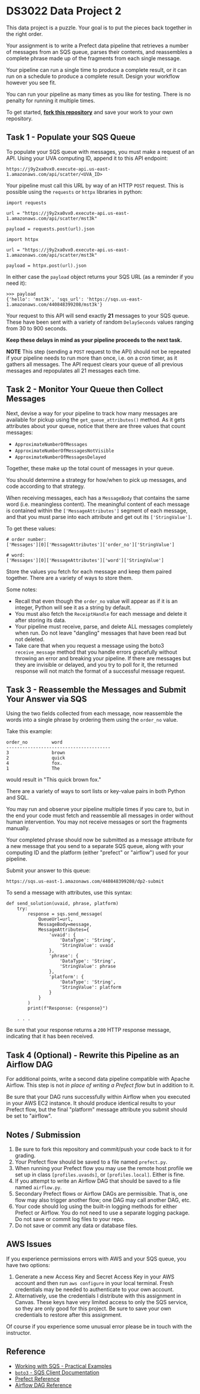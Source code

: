 # DS3022 Data Project 2

This data project is a puzzle. Your goal is to put the pieces back together in the right order.

Your assignment is to write a Prefect data pipeline that retrieves a number of messages from an SQS queue, parses their contents, and reassembles a complete phrase made up of the fragments from each single message.

Your pipeline can run a single time to produce a complete result, or it can run on a schedule to produce a complete result. Design your workflow however you see fit.

You can run your pipeline as many times as you like for testing. There is no penalty for running it multiple times.

To get started, [**fork this repository**](https://github.com/uvasds-systems/ds3022-data-project-2/fork) and save your work to your own repository.

## Task 1 - Populate your SQS Queue

To populate your SQS queue with messages, you must make a request of an API. Using your UVA computing ID, append it to this API endpoint:

```
https://j9y2xa0vx0.execute-api.us-east-1.amazonaws.com/api/scatter/<UVA_ID>
```

Your pipeline must call this URL by way of an HTTP `POST` request. This is possible using the `requests` or `httpx` libraries in python:

```
import requests

url = "https://j9y2xa0vx0.execute-api.us-east-1.amazonaws.com/api/scatter/mst3k"

payload = requests.post(url).json
```

```
import httpx

url = "https://j9y2xa0vx0.execute-api.us-east-1.amazonaws.com/api/scatter/mst3k"

payload = httpx.post(url).json
```

In either case the `payload` object returns your SQS URL (as a reminder if you need it):

```
>>> payload
{'hello': 'mst3k', 'sqs_url': 'https://sqs.us-east-1.amazonaws.com/440848399208/mst3k'}
```

Your request to this API will send exactly **21** messages to your SQS queue. These have been sent with a variety of random `DelaySeconds` values ranging from 30 to 900 seconds.

**Keep these delays in mind as your pipeline proceeds to the next task.**

**NOTE** This step (sending a `POST` request to the API) should not be repeated if your pipeline needs to run more than once, i.e. on a cron timer, as it gathers all messages. The API request clears your queue of all previous messages and repopulates all 21 messages each time.

## Task 2 - Monitor Your Queue then Collect Messages

Next, devise a way for your pipeline to track how many messages are available for pickup using the `get_queue_attributes()` method. As it gets attributes about your queue, notice that there are three values that count messages:

- `ApproximateNumberOfMessages`
- `ApproximateNumberOfMessagesNotVisible`
- `ApproximateNumberOfMessagesDelayed`

Together, these make up the total count of messages in your queue.

You should determine a strategy for how/when to pick up messages, and code according to that strategy.

When receiving messages, each has a `MessageBody` that contains the same word (i.e. meaningless content). The meaningful content of each message is contained within the `['MessageAttributes']` segment of each message, and that you must parse into each attribute and get out its `['StringValue']`.

To get these values:

```
# order number:
['Messages'][0]['MessageAttributes']['order_no']['StringValue']

# word:
['Messages'][0]['MessageAttributes']['word']['StringValue']
```

Store the values you fetch for each message and keep them paired together. There are a variety of ways to store them.

Some notes:

- Recall that even though the `order_no` value will appear as if it is an integer, Python will see it as a string by default.
- You must also fetch the `ReceiptHandle` for each message and delete it after storing its data.
- Your pipeline must receive, parse, and delete ALL messages completely when run. Do not leave "dangling" messages that have been read but not deleted.
- Take care that when you request a message using the boto3 `receive_message` method that you handle errors gracefully without throwing an error and breaking your pipeline. If there are messages but they are invisible or delayed, and you try to poll for it, the returned response will not match the format of a successful message request.

## Task 3 - Reassemble the Messages and Submit Your Answer via SQS

Using the two fields collected from each message, now reassemble the words into a single phrase by ordering them using the `order_no` value.

Take this example:

```
order_no         word
---------------------------------------
3                brown
2                quick
4                fox.
1                The
```

would result in "This quick brown fox."

There are a variety of ways to sort lists or key-value pairs in both Python and SQL.

You may run and observe your pipeline multiple times if you care to, but in the end your code must fetch and reassemble all messages in order without human intervention. You may not receive messages or sort the fragments manually.

Your completed phrase should now be submitted as a message attribute for a new message that you send to a separate SQS queue, along with your computing ID and the platform (either "prefect" or "airflow") used for your pipeline.

Submit your answer to this queue:
```
https://sqs.us-east-1.amazonaws.com/440848399208/dp2-submit
```

To send a message with attributes, use this syntax:

```
def send_solution(uvaid, phrase, platform)
    try:
        response = sqs.send_message(
            QueueUrl=url,
            MessageBody=message,
            MessageAttributes={
                'uvaid': {
                    'DataType': 'String',
                    'StringValue': uvaid
                },
                'phrase': {
                    'DataType': 'String',
                    'StringValue': phrase
                },
                'platform': {
                    'DataType': 'String',
                    'StringValue': platform
                }
            }
        )
        print(f"Response: {response}")

    . . .
```
Be sure that your response returns a `200` HTTP response message, indicating that it has been received.

## Task 4 (Optional) - Rewrite this Pipeline as an Airflow DAG

For additional points, write a second data pipeline compatible with Apache Airflow. This step is not *in place of writing a Prefect flow* but in addition to it.

Be sure that your DAG runs successfully within Airflow when you executed in your AWS EC2 instance. It should produce identical results to your Prefect flow, but the final "platform" message attribute you submit should be set to "airflow".

## Notes / Submission

1. Be sure to fork this repository and commit/push your code back to it for grading.
2. Your Prefect flow should be saved to a file named `prefect.py`.
3. When running your Prefect flow you may use the remote host profile we set up in class `[profiles.uvasds]`, or  `[profiles.local]`. Either is fine.
4. If you attempt to write an Airflow DAG that should be saved to a file named `airflow.py`.
5. Secondary Prefect flows or Airflow DAGs are permissible. That is, one flow may also trigger another flow; one DAG may call another DAG, etc.
6. Your code should log using the built-in logging methods for either Prefect or Airflow. You do not need to use a separate logging package. Do not save or commit log files to your repo.
7. Do not save or commit any data or database files.

## AWS Issues

If you experience permissions errors with AWS and your SQS queue, you have two options:

1. Generate a new Access Key and Secret Access Key in your AWS account and then run `aws configure` in your local terminal. Fresh credentials may be needed to authenticate to your own account.
2. Alternatively, use the credentials I distribute with this assignment in Canvas. These keys have very limited access to only the SQS service, so they are only good for this project. Be sure to save your own credentials to restore after this assignment.

Of course if you experience some unusual error please be in touch with the instructor.

## Reference

- [Working with SQS - Practical Examples](https://github.com/nmagee/learn-sqs)
- [`boto3` - SQS Client Documentation](https://boto3.amazonaws.com/v1/documentation/api/latest/reference/services/sqs.html)
- [Prefect Reference](https://docs.prefect.io/v3/get-started)
- [Airflow DAG Reference](https://s3.amazonaws.com/uvasds-systems/pdfs/Ultimate-Guide-to-Apache-Airflow-DAGs.pdf)